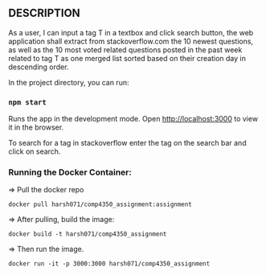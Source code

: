 ## DESCRIPTION
As a user, I can input a tag T in a textbox and click search button, the web application shall extract from stackoverflow.com the 10 newest questions, as well as the 10 most voted related questions posted in the past week related to tag T as one merged list sorted based on their creation day in descending order. 

In the project directory, you can run:
### `npm start`

Runs the app in the development mode.
Open [http://localhost:3000](http://localhost:3000) to view it in the browser.

To search for a tag in stackoverflow enter the tag on the search bar and click on search. 

### Running the Docker Container:

=> Pull the docker repo

`docker pull harsh071/comp4350_assignment:assignment`

=> After pulling, build the image: 

`docker build -t harsh071/comp4350_assignment`

=> Then run the image. 

`docker run -it -p 3000:3000 harsh071/comp4350_assignment`
